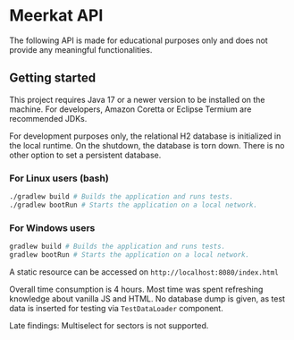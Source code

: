 # Meerkat API

The following API is made for educational purposes only and does not provide any meaningful functionalities.

## Getting started

This project requires Java 17 or a newer version to be installed on the machine.
For developers, Amazon Coretta or Eclipse Termium are recommended JDKs.

For development purposes only, the relational H2 database is initialized in the local runtime.
On the shutdown, the database is torn down. There is no other option to set a persistent database.

### For Linux users (bash)

```bash
./gradlew build # Builds the application and runs tests.
./gradlew bootRun # Starts the application on a local network. 
```

### For Windows users

```bash
gradlew build # Builds the application and runs tests.
gradlew bootRun # Starts the application on a local network. 
```


A static resource can be accessed on `http://localhost:8080/index.html`

Overall time consumption is 4 hours. Most time was spent refreshing knowledge about vanilla JS and HTML.
No database dump is given, as test data is inserted for testing via `TestDataLoader` component.

Late findings: Multiselect for sectors is not supported.

